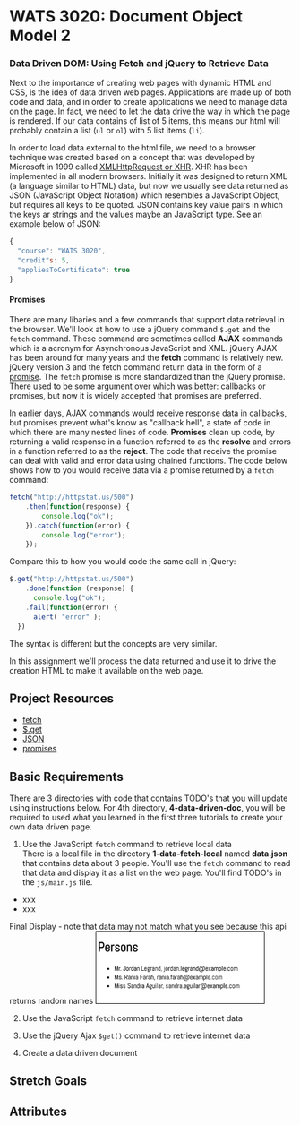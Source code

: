 # WATS 3020: Document Object Model 2
### Data Driven DOM: Using Fetch and jQuery to Retrieve Data

Next to the importance of creating web pages with dynamic HTML and CSS, is the idea of data driven web pages.  Applications are made up of both code and data, and in order to create applications we need to manage data on the page.  In fact, we need to let the data drive the way in which the page is rendered.  If our data contains of list of 5 items, this means our html will probably contain a list (`ul` or `ol`) with 5 list items (`li`).

In order to load data external to the html file, we need to a browser technique was created based on a concept that was developed by Microsoft in 1999 called [XMLHttpRequest or XHR](https://en.wikipedia.org/wiki/XMLHttpRequest).  XHR has been implemented in all modern browsers.  Initially it was designed to return XML (a language similar to HTML) data, but now we usually see data returned as JSON (JavaScript Object Notation) which resembles a JavaScript Object, but requires all keys to be quoted. JSON contains key value pairs in which the keys ar strings and the values maybe an JavaScript type. See an example below of JSON:
```JavaScript
{
  "course": "WATS 3020",
  "credit"s: 5,
  "appliesToCertificate": true
}
```
#### Promises
There are many libaries and a few commands that support data retrieval in the browser. We'll look at how to use a jQuery command `$.get` and the `fetch` command. These command are sometimes called  **AJAX** commands which is a acronym for Asynchronous JavaScript and XML.  jQuery AJAX has been around for many years and the **fetch** command is relatively new.  jQuery version 3 and the fetch command return data in the form of a [promise](https://developer.mozilla.org/en-US/docs/Web/JavaScript/Reference/Global_Objects/Promise).  The `fetch` promise is more standardized than the jQuery promise. There used to be some argument over which was better: callbacks or promises, but now it is widely accepted that promises are preferred.

In earlier days, AJAX commands would receive response data in callbacks, but promises prevent what's know as "callback hell", a state of code in which there are many nested lines of code.  **Promises** clean up code, by returning a valid response in a function referred to as the **resolve** and errors in a function referred to as the **reject**. The code that receive the promise can deal with valid and error data using chained functions.  The code below shows how to you would receive data via a promise returned by a `fetch` command:
```JavaScript
fetch("http://httpstat.us/500")
    .then(function(response) {
        console.log("ok");
    }).catch(function(error) {
        console.log("error");
    });
```
Compare this to how you would code the same call in jQuery:
```JavaSCript
$.get("http://httpstat.us/500")
    .done(function (response) {
      console.log("ok");
    .fail(function(error) {
      alert( "error" );
  })
```
The syntax is different but the concepts are very similar.

In this assignment we'll process the data returned and use it to drive the creation HTML to make it available on the web page.

## Project Resources
- [fetch](https://developer.mozilla.org/en-US/docs/Web/API/Fetch_API)  
- [$.get](https://api.jquery.com/jquery.get/)
- [JSON](https://developer.mozilla.org/en-US/docs/Glossary/JSON)  
- [promises](https://developer.mozilla.org/en-US/docs/Web/JavaScript/Guide/Using_promises)

## Basic Requirements
There are 3 directories with code that contains TODO's that you will update using instructions below.  For 4th directory, **4-data-driven-doc**, you will be required to used what you learned in the first three tutorials to create your own data driven page.  

1. Use the JavaScript `fetch` command to retrieve local data  
There is a local file in the directory **1-data-fetch-local** named **data.json** that contains data about 3 people.  You'll use the `fetch` command to read that data and display it as a list on the web page.  You'll find TODO's in the `js/main.js` file. 
- xxx
- xxx

Final Display - note that data may not match what you see because this api returns random names
<img src="./images/fetch-local.png" style="display:inline-block;border:1px solid black" width="300" />


2. Use the JavaScript `fetch` command to retrieve internet data

3. Use the jQuery Ajax `$get()` command to retrieve internet data

4. Create a data driven document

## Stretch Goals

## Attributes

